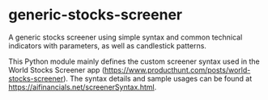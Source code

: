 # generic-stocks-screener
A generic stocks screener using simple syntax and common technical indicators with parameters, as well as candlestick patterns. 

This Python module mainly defines the custom screener syntax used in the World Stocks Screener app (https://www.producthunt.com/posts/world-stocks-screener). The syntax details and sample usages can be found at https://aifinancials.net/screenerSyntax.html.
